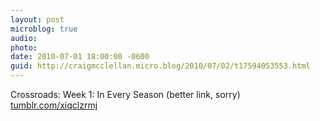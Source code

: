 ```yaml
---
layout: post
microblog: true
audio: 
photo: 
date: 2010-07-01 18:00:00 -0600
guid: http://craigmcclellan.micro.blog/2010/07/02/t17594053553.html
---
```

Crossroads: Week 1: In Every Season (better link, sorry) [tumblr.com/xiqclzrmj](http://tumblr.com/xiqclzrmj)
